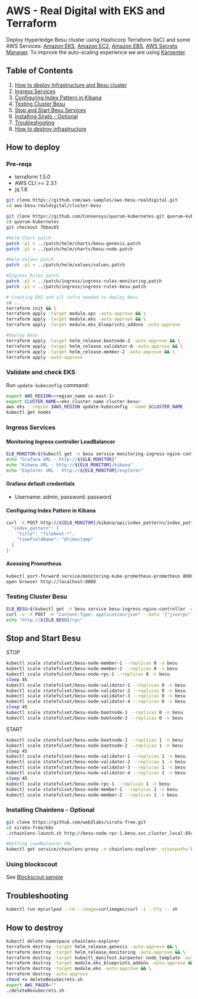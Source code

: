 # AWS - Real Digital with EKS and Terraform

Deploy Hyperledge Besu cluster using Hashicorp Terraform (IaC) and some AWS Services: [Amazon EKS](https://aws.amazon.com/eks/), [Amazon EC2](https://aws.amazon.com/ec2/), [Amazon EBS](https://aws.amazon.com/ebs/), [AWS Secrets Manager](https://aws.amazon.com/secrets-manager/). To improve the auto-scaling experience we are using [Karpenter](https://karpenter.sh/).

## Table of Contents

1. [How to deploy Infrastructure and Besu cluster](#how-to-deploy)
1. [Ingress Services](#ingress-services)
1. [Configuring Index Pattern in Kibana](#configuring-index-pattern-in-kibana)
1. [Testing Cluster Besu](#testing-cluster-besu)
1. [Stop and Start Besu Services](#stop-and-start-besu)
1. [Installing Sirato - Optional](#installing-sirato---optional)
1. [Troubleshooting](#troubleshooting)
1. [How to destroy infrastructure](#how-to-destroy)

## How to deploy

### Pre-reqs

- terraform 1.5.0
- AWS CLI >= 2.3.1
- jq 1.6

```bash
git clone https://github.com/aws-samples/aws-besu-realdigital.git
cd aws-besu-realdigital/cluster-besu

git clone https://github.com/Consensys/quorum-kubernetes.git quorum-kubernetes
cd quorum-kubernetes
git checkout 7bbac65

#Helm Chart patch
patch -p1 < ../patch/helm/charts/besu-genesis.patch
patch -p1 < ../patch/helm/charts/besu-node.patch

#Helm Values patch
patch -p1 < ../patch/helm/values/values.patch

#Ingress Rules patch
patch -p1 < ../patch/ingress/ingress-rules-monitoring.patch
patch -p1 < ../patch/ingress/ingress-rules-besu.patch
```

```bash
# Creating EKS and all infra needed to deploy Besu
cd ..
terraform init && \
terraform apply -target module.vpc -auto-approve && \
terraform apply -target module.eks -auto-approve && \
terraform apply -target module.eks_blueprints_addons -auto-approve

#Deploy Besu
terraform apply -target helm_release.bootnode-2 -auto-approve && \
terraform apply -target helm_release.validator-6 -auto-approve && \
terraform apply -target helm_release.member-2 -auto-approve && \
terraform apply -auto-approve
```

### Validate and check EKS

Run `update-kubeconfig` command:

```bash
export AWS_REGION=<region_name us-east-1>
export CLUSTER_NAME=<eks_cluster_name cluster-besu>
aws eks --region $AWS_REGION update-kubeconfig --name $CLUSTER_NAME
kubectl get nodes
```

### Ingress Services

#### Monitoring Ingress controller LoadBalancer

```bash
ELB_MONITOR=$(kubectl get -n besu service monitoring-ingress-nginx-controller -o json | jq -r '.status.loadBalancer.ingress[].hostname')
echo "Grafana URL - http://${ELB_MONITOR}"
echo "Kibana URL - http://${ELB_MONITOR}/kibana"
echo "Explorer URL - http://${ELB_MONITOR}/explorer"
```

#### Grafana default credentials

- Username: admin, password: password

#### Configuring Index Pattern in Kibana

```bash
curl -X POST http://${ELB_MONITOR}/kibana/api/index_patterns/index_pattern -H "kbn-xsrf: true" -H "Content-Type: application/json" -d '{
  "index_pattern": {
    "title": "filebeat-*",
    "timeFieldName": "@timestamp"
  }
}'
```

#### Acessing Prometheus

```bash
kubectl port-forward service/monitoring-kube-prometheus-prometheus 8080:9090 -n besu
open browser http://localhost:8080
```

### Testing Cluster Besu

```bash
ELB_BESU=$(kubectl get -n besu service besu-ingress-nginx-controller -o json | jq -r '.status.loadBalancer.ingress[].hostname')
curl -v -X POST -H "Content-Type: application/json" --data '{"jsonrpc":"2.0","method":"eth_blockNumber","params":[],"id":1}' "http://${ELB_BESU}/rpc"
echo "http://${ELB_BESU}/rpc"
```

## Stop and Start Besu

STOP

```bash
kubectl scale statefulset/besu-node-member-1 --replicas 0 -n besu
kubectl scale statefulset/besu-node-member-2 --replicas 0 -n besu
kubectl scale statefulset/besu-node-rpc-1 --replicas 0 -n besu
sleep 45
kubectl scale statefulset/besu-node-validator-1 --replicas 0 -n besu
kubectl scale statefulset/besu-node-validator-2 --replicas 0 -n besu
kubectl scale statefulset/besu-node-validator-3 --replicas 0 -n besu
kubectl scale statefulset/besu-node-validator-4 --replicas 0 -n besu
sleep 45
kubectl scale statefulset/besu-node-bootnode-1 --replicas 0 -n besu
kubectl scale statefulset/besu-node-bootnode-2 --replicas 0 -n besu
```

START

```bash
kubectl scale statefulset/besu-node-bootnode-1 --replicas 1 -n besu
kubectl scale statefulset/besu-node-bootnode-2 --replicas 1 -n besu
sleep 45
kubectl scale statefulset/besu-node-validator-1 --replicas 1 -n besu
kubectl scale statefulset/besu-node-validator-2 --replicas 1 -n besu
kubectl scale statefulset/besu-node-validator-3 --replicas 1 -n besu
kubectl scale statefulset/besu-node-validator-4 --replicas 1 -n besu
sleep 45
kubectl scale statefulset/besu-node-rpc-1 --replicas 1 -n besu
kubectl scale statefulset/besu-node-member-1 --replicas 1 -n besu
kubectl scale statefulset/besu-node-member-2 --replicas 1 -n besu
```

### Installing Chainlens - Optional

```bash
git clone https://github.com/web3labs/sirato-free.git
cd sirato-free/k8s
./chainlens-launch.sh http://besu-node-rpc-1.besu.svc.cluster.local:8545

#Getting LoadBalancer URL
kubectl get service/chainlens-proxy -n chainlens-explorer -ojsonpath='External: http://{.status.loadBalancer.ingress[0].hostname}{"\n"}'
```

### Using blockscout

See [Blockscout sample](../samples/blockscout/README.md)

## Troubleshooting

```bash
kubectl run mycurlpod --rm --image=curlimages/curl -i --tty -- sh
```

## How to destroy

```bash
kubectl delete namespace chainlens-explorer
terraform destroy -target helm_release.genesis -auto-approve && \
terraform destroy -target helm_release.monitoring -auto-approve && \
terraform destroy -target kubectl_manifest.karpenter_node_template -auto-approve && \
terraform destroy -target module.eks_blueprints_addons -auto-approve && \
terraform destroy -target module.eks -auto-approve && \
terraform destroy -auto-approve
chmod +x deleteBesuSecrets.sh
export AWS_PAGER=""
./deleteBesuSecrets.sh
```
